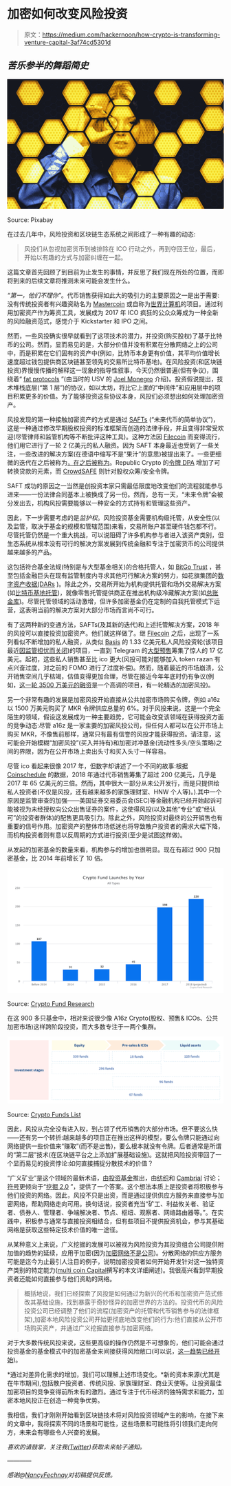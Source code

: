 # 加密如何改变风险投资

> 原文：<https://medium.com/hackernoon/how-crypto-is-transforming-venture-capital-3af74cd5301d>

## *苦乐参半的舞蹈简史*

![](img/5a049dd4de1da009d8948bb990422ec2.png)

Source: Pixabay

在过去几年中，风险投资和区块链生态系统之间形成了一种有趣的动态:

> 风投们从忽视加密货币到被排除在 ICO 行动之外，再到夺回王位，最后，开始以有趣的方式与加密纠缠在一起。

这篇文章首先回顾了到目前为止发生的事情，并反思了我们现在所处的位置，而即将到来的后续文章将推测未来可能会发生什么。

*“第一，他们不理你”*。代币销售获得如此大的吸引力的主要原因之一是出于需要:没有传统投资者有兴趣资助名为 [Mastercoin](https://bitcoinmagazine.com/articles/mastercoin-a-second-generation-protocol-on-the-bitcoin-blockchain-1383603310/) 或自称为[世界计算机](https://www.ethereum.org/)的项目。通过利用加密资产作为筹资工具，发展成为 2017 年 ICO 疯狂的公众众筹成为一种全新的风险融资范式，感觉介于 Kickstarter 和 IPO 之间。

然而，一些风投确实很早就看到了这项技术的潜力，并投资(购买股权)了基于比特币的公司。然而，显而易见的是，大部分价值并没有积累在分散网络之上的公司中，而是积累在它们固有的资产中(例如，比特币本身更有价值，其平均价值增长速度超过钱包提供商区块链甚至领先的交易所比特币基地)。在风险投资(和区块链投资)界慢慢传播的解释这一现象的指导性叙事，今天仍然很普遍(但有争议)，围绕着“ [fat protocols](http://www.usv.com/blog/fat-protocols) ”(由当时的 USV 的 [Joel Monegro](https://twitter.com/jmonegro) 介绍)。投资假说提出，技术堆栈底层(“第 1 层”)的协议，如以太坊，将比它上面的“中间件”和应用层中的项目积累更多的价值。为了能够投资这些协议本身，风投们必须想出如何处理加密资产。

风投发现的第一种接触加密资产的方式是通过 [SAFTs](https://www.businessinsider.com/bitcoin-price-what-is-a-saft-blockchain-the-crypto-fundraising-craze-shaking-up-venture-capital-2017-11) (“未来代币的简单协议”)，这是一种通过修改早期股权投资的标准框架而创造的法律手段，并且变得非常受欢迎(尽管律师和监管机构等不断批评这种工具)。这种方法因 [Filecoin](https://filecoin.io/) 而变得流行，他们用它进行了一轮 2 亿美元的私人融资。因为 SAFT 本身最近也受到了一些关注，一些改进的解决方案(在德语中缩写不是“果汁”的意思)被提出来了。一些更细微的迭代在之后被称为[，在](/aboveboard-news/saft-is-dead-long-live-safter-4b3954403889)[之后被称为](/raising-the-entrepreneurial-boom/for-icos-startengine-introduces-rate-real-agreement-for-tokens-and-equity-2379e017ee76)。Republic Crypto 的[令牌 DPA](https://republic.co/token-dpa) 增加了可转换贷款的元素，而 [CrowdSAFE](https://republic.co/learn/investors/crowdsafe) 则针对股权众筹/安全令牌。

SAFT 成功的原因之一当然是创投资本家只需最低限度地改变他们的流程就能参与进来——一份法律合同基本上被换成了另一份。然而，总有一天，“未来令牌”会被分发出去，机构风投需要能够以一种安全的方式持有和管理这些资产。

因此，下一步需要考虑的是*监护权*。风险投资基金需要机构级托管，从安全性(以及监管，取决于基金的规模和管辖范围)来看，交易所账户甚至硬件钱包都不行。尽管托管仍然是一个重大挑战，可以说阻碍了许多机构参与者进入该资产类别，但生态系统从根本没有可行的解决方案发展到传统金融和专注于加密货币的公司提供越来越多的产品。

这包括符合基金法规(特别是与大型基金相关)的合格托管人，如 [BitGo Trust](https://www.bitgo.com/info/solutions#custody) ，甚至包括金融巨头在现有监管制度内寻求其他可行解决方案的努力，如花旗集团的[数字资产收据(DARs](https://www.businessinsider.de/citigroup-exploring-crypto-digital-asset-receipt-2018-9?r=US&IR=T) )。除此之外，交易所开始为机构提供托管和场外交易解决方案(如[比特币基地托管](https://custody.coinbase.com/))，就像零售托管提供商正在推出机构级冷藏解决方案(如[总账金库](https://www.ledger.com/pages/ledger-vault))。尽管托管领域的活动激增，但许多加密基金仍在定制的自我托管模式下运营，这表明当前的解决方案对大部分市场而言尚不可行。

有了这两种新的变通方法，SAFTs(及其新的迭代)和上述托管解决方案，2018 年的风投可以直接投资加密资产。他们就这样做了。继 [Filecoin](https://filecoin.io/blog/sale-completed/) 之后，出现了一系列看似不断增加的私人融资，从类似 [Basis](https://www.basis.io/) 的 1.33 亿美元私人风险投资轮(该项目最近[因监管担忧而关闭](https://www.theblockcrypto.com/2018/12/12/stablecoin-project-basis-is-shutting-down-and-returning-the-majority-of-capital-raised-to-investors/))的项目，一直到 Telegram 的[大型预售](https://www.ccn.com/telegram-cancels-public-ico-after-raising-1-7-billion-in-presale/)筹集了惊人的 17 亿美元。起初，这些私人销售甚至比 ico 更大(风投可能对能够加入 token razan 有点兴奋过度，对之前的 FOMO 进行了过度补偿)。然而，随着最近的市场崩溃，公开销售空间几乎枯竭，估值变得更加合理，尽管在接近今年年底时仍有争议(例如，[这一轮 3500 万美元的融资](https://www.coindesk.com/35-million-sequoia-baidu-back-turing-award-winners-blockchain-project)是一个高调的项目，有一轮精选的加密风投)。

另一个非常有趣的发展是加密风投开始直接从公共加密市场购买令牌，例如 a16z 以 1500 万美元购买了 MKR 令牌供应总量的 6%。对于风投来说，这是一个完全陌生的领域，假设这发展成为一种主要趋势，它可能会改变该领域在获得投资方面的竞争动态:尽管 a16z 是一家主要的加密风投公司，但任何人都可以在公开市场上购买 MKR，不像售前那样，通常只有最有信誉的风投才能获得投资。请注意，这可能会开始模糊“加密风投”(买入并持有)和加密对冲基金(流动性多头/空头策略)之间的界限，因为在公开市场上卖出头寸和买入头寸一样容易。

尽管 ico 看起来很像 2017 年，但数字却讲述了一个不同的故事:根据 [Coinschedule](https://www.coinschedule.com/) 的数据，2018 年通过代币销售筹集了超过 200 亿美元，几乎是 2017 年 65 亿美元的三倍。然而，其中很大一部分从未公开发行，而是只提供给私人投资者(不仅是风投，还有越来越多的家族理财室、HNW 个人等)。).其中一个原因是监管审查的加强——美国证券交易委员会(SEC)等金融机构已经开始起诉可能被视为未经授权向公众出售证券的案件，这使得风投(以及其他“专业”或“经认可”的投资者群体)的配售更具吸引力。除此之外，风险投资对最终的公开销售也有重要的信号作用。加密资产的整体市场低迷也将导致散户投资者的需求大幅下降，而机构投资者则有意以反周期的方式进行投资(至少是试图这样做)。

从发起的加密基金的数量来看，机构参与的增加也很明显。现在有超过 900 只加密基金，比 2014 年前增长了 10 倍。

![](img/8a742840a2e7966c71ff48805b3d9e6c.png)

Source: [Crypto Fund Research](https://cryptofundresearch.com/cryptocurrency-funds-overview-infographic/)

在这 900 多只基金中，相对来说很少像 A16z Crypto(股权、预售& ICOs、公共加密市场)这样跨阶段投资，而大多数专注于一两个集群。

![](img/2a5bd2fe7319c872dca01aaf9344f991.png)

Source: [Crypto Funds List](https://www.cryptofundslist.io/)

因此，风投从完全没有进入权，到占领了代币销售的大部分市场。但不要这么快——还有另一个转折:越来越多的项目正在推出这样的模型，要么令牌只能通过向网络提供一些价值来“赚取”(而不是出售)，要么根本就没有令牌。后者通常是所谓的“第二层”技术(在区块链平台之上添加扩展基础设施)。这就把风险投资带回了一个显而易见的投资悖论:如何直接捕捉分散技术的价值？

“广义矿业”是这个领域的最新术语，[由](/cambrial-capital/generalized-mining-and-the-third-party-economy-meetup-ee23442a4720)[投资基金](https://coinfund.io/)推出，由[纺织](https://www.fabric.vc/)和 [Cambrial](/cambrial-capital/generalised-mining-the-lps-perspective-72dfa2d22afd) 讨论；[符号](https://notation.vc/)更倾向于“[挖掘 2.0](/notation-capital/notation-blockchain-mining-2-0-dcf46a28f7eb) ”，提供了一个答案。这个想法本质上是投资者将积极参与他们投资的网络。因此，风投不只是出资，而是通过提供供应方服务来直接参与加密网络，帮助网络走向可用。换句话说，投资者充当“矿工、利益攸关者、验证者、债券人、管理者、争端解决者、节点、枢纽、观察者、网络路由器等。”。在实践中，积极参与通常与直接投资相结合，但有些项目不提供投资机会，参与其基础网络是获取这些特定技术价值的唯一途径。

从某种意义上来说，广义挖掘的发展可以被视为风险投资为其投资组合公司提供附加值的趋势的延续，应用于加密(因为[加密网络不是公司](/@cburniske/cryptonetworks-are-not-companies-a307ad6a61ae))。分散网络的供应方服务可能是迄今为止最引人注目的例子，说明加密投资者如何开始开发针对这一独特资产类别的特定能力([multi coin Capital](https://multicoin.capital/2018/10/23/the-evolving-role-of-crypto-investors/)撰写的本文详细阐述)。我很高兴看到早期投资者还能如何直接参与他们资助的网络。

> 概括地说，我们已经探索了风投是如何通过为新兴的代币和加密资产范式修改其基础设施，找到暴露于奇妙怪异的加密世界的方法的。投资代币的风险投资公司已经调整了他们的流程(加密资产的托管和代币销售参与的法律框架),加密本地风险投资公司开始更彻底地改变他们的行为:他们直接从公开市场购买资产，并通过广义挖掘直接参与加密网络。

对于大多数传统风投来说，这些更高级的操作仍然是不可想象的，他们可能会通过投资基金的基金模式中的加密基金来间接获得风险敞口(可以说，[这一趋势已经开始](/@suzhu/four-crypto-gospels-2-professional-funds-603e75ba0064))。

*通过对差异化需求的增加，我们可以理解上述市场变化。*新的资本来源(尤其是在牛市期间),包括散户投资者、传统风投、家族理财室、商业天使等。让投资最佳加密项目的竞争变得前所未有的激烈。通过专注于代币经济的独特需求和能力，加密本地风投正在创造一种竞争优势。

我相信，我们才刚刚开始看到区块链技术将对风险投资领域产生的影响，在接下来的文章中，我将探索不同的场景和可能性，这些场景和可能性将引领我们走向何方，未来会有哪些令人兴奋的发展。

*喜欢的请鼓掌，关注我(*[*Twitter*](https://twitter.com/janbrswl)*)获取未来帖子通知。*

*————*

*感谢@*[*NancyFechnay*](https://twitter.com/NancyFechnay)*对初稿提供反馈。*